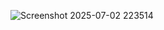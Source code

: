 ![Screenshot 2025-07-02 223514](https://github.com//user-attachments/assets/5ab83429-b2f8-474c-850f-8de29181e2fa)
